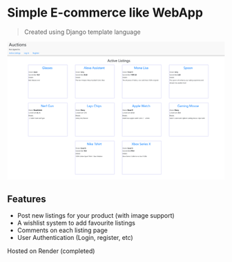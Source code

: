 # Simple E-commerce like WebApp 
> Created using Django template language 

<img src='https://github.com/Emad-Eldin-G/Django-Commerce-Project/blob/master/thumbnail.png' width=800>

## Features
- Post new listings for your product (with image support)
- A wishlist system to add favourite listings
- Comments on each listing page 
- User Authentication (Login, register, etc)  
  

Hosted on Render 
(completed)
